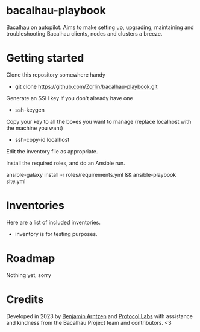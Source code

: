 
bacalhau-playbook
=================

Bacalhau on autopilot. Aims to make setting up, upgrading, maintaining and troubleshooting Bacalhau clients, nodes and clusters a breeze.

Getting started
===============

Clone this repository somewhere handy
* git clone https://github.com/Zorlin/bacalhau-playbook.git

Generate an SSH key if you don't already have one
* ssh-keygen

Copy your key to all the boxes you want to manage (replace localhost with the machine you want)
* ssh-copy-id localhost

Edit the inventory file as appropriate.

Install the required roles, and do an Ansible run.

ansible-galaxy install -r roles/requirements.yml && ansible-playbook site.yml

Inventories
===========
Here are a list of included inventories.

* inventory is for testing purposes.

Roadmap
=======
Nothing yet, sorry

Credits
=======
Developed in 2023 by [Benjamin Arntzen](https://github.com/Zorlin) and [Protocol Labs](https://protocol.ai) with assistance and kindness from the Bacalhau Project team and contributors. <3